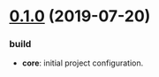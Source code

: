 <a name="0.1.0"></a>
# [0.1.0](#) (2019-07-20)

<!-- ### Bug Fixes -->

### build
- **core**: initial project configuration.

<!-- ### Dependency updates -->

<!-- ### Features -->

<!-- ### Code Refactoring -->

<!-- ### Performance Improvements

### Testing

### Documentation

### DEPRECATIONS

### BREAKING CHANGES -->
